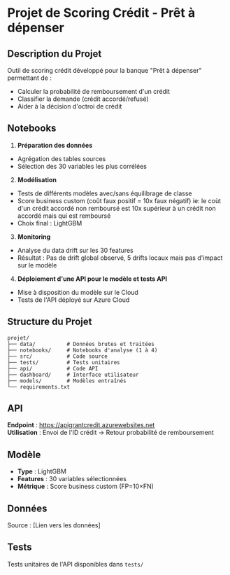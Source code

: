 # Projet de Scoring Crédit - Prêt à dépenser

## Description du Projet
Outil de scoring crédit développé pour la banque "Prêt à dépenser" permettant de :
- Calculer la probabilité de remboursement d'un crédit
- Classifier la demande (crédit accordé/refusé)
- Aider à la décision d'octroi de crédit

## Notebooks
1. **Préparation des données** 
  - Agrégation des tables sources
  - Sélection des 30 variables les plus corrélées

2. **Modélisation**
  - Tests de différents modèles avec/sans équilibrage de classe
  - Score business custom (coût faux positif = 10x faux négatif)
    ie: le coùt d'un crédit accordé non remboursé est 10x supérieur à un crédit non accordé mais qui est remboursé
  - Choix final : LightGBM

3. **Monitoring**
  - Analyse du data drift sur les 30 features
  - Résultat : Pas de drift global observé, 5 drifts locaux mais pas d'impact sur le modèle

4. **Déploiement d'une API pour le modèle et tests API**
  - Mise à disposition du modèle sur le Cloud
  - Tests de l'API déployé sur Azure Cloud

## Structure du Projet

```
projet/
├── data/          # Données brutes et traitées
├── notebooks/     # Notebooks d'analyse (1 à 4)
├── src/           # Code source
├── tests/         # Tests unitaires
├── api/           # Code API
├── dashboard/     # Interface utilisateur
├── models/        # Modèles entraînés
└── requirements.txt
```


## API
**Endpoint** : https://apigrantcredit.azurewebsites.net  
**Utilisation** : Envoi de l'ID crédit → Retour probabilité de remboursement

## Modèle 
- **Type** : LightGBM
- **Features** : 30 variables sélectionnées
- **Métrique** : Score business custom (FP=10×FN)

## Données
Source : [Lien vers les données]

## Tests
Tests unitaires de l'API disponibles dans `tests/`
